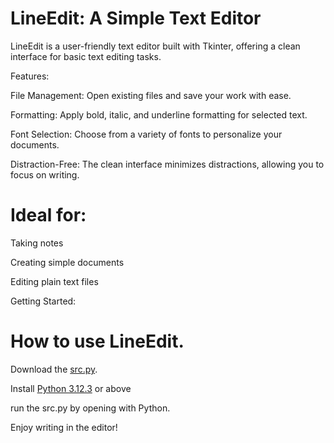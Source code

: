 # LineEdit: A Simple Text Editor
LineEdit is a user-friendly text editor built with Tkinter, offering a clean interface for basic text editing tasks.

Features:

File Management: Open existing files and save your work with ease.

Formatting: Apply bold, italic, and underline formatting for selected text.

Font Selection: Choose from a variety of fonts to personalize your documents.

Distraction-Free: The clean interface minimizes distractions, allowing you to focus on writing.

# Ideal for:
Taking notes

Creating simple documents

Editing plain text files

Getting Started:

# How to use LineEdit.
Download the [src.py](https://github.com/Meggatgithub/LineEdit-Project/src.py).

Install [Python 3.12.3](https://www.python.org/downloads/release/python-3123/) or above

run the src.py by opening with Python.

Enjoy writing in the editor!

